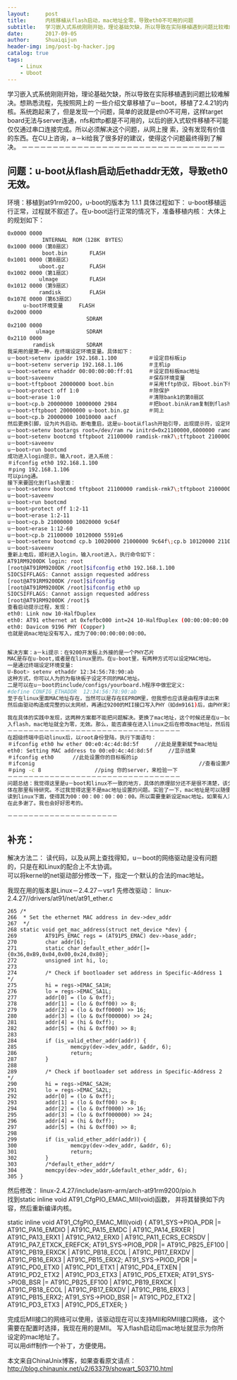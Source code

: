 ```yaml
---
layout:     post
title:      内核移植从flash启动，mac地址全零，导致eth0不可用的问题
subtitle:   学习嵌入式系统刚刚开始，理论基础欠缺，所以导致在实际移植遇到问题比较难解决。
date:       2017-09-05
author:     Shuaiqijun
header-img: img/post-bg-hacker.jpg
catalog: true
tags:
    - Linux
    - Uboot
---
```


学习嵌入式系统刚刚开始，理论基础欠缺，所以导致在实际移植遇到问题比较难解决。想熟悉流程，先按照网上的
一些介绍文章移植了u－boot，移植了2.4.21的内核。系统跑起来了，但是发现一个问题，简单的说就是eth0不可用，这样target
board无法与server连通，nfs和tftp都是不可用的，以后的嵌入式软件移植不可能仅仅通过串口连接完成。所以必须解决这个问题，从网上搜
索，没有发现有价值的东西。在CU上咨询，a－ki给我了很多好的建议，使得这个问题最终得到了解决。
  －－－－－－－－－－－－－－－－－－－－－－－－－－－－－－－－－
## 问题：u-boot从flash启动后ethaddr无效，导致eth0无效。
环境：移植到at91rm9200，u-boot的版本为 1.1.1
具体过程如下：
u-boot移植运行正常，过程就不叙述了。在u-boot运行正常的情况下，准备移植内核：
大体上的规划如下：

```bash
0x0000 0000
           INTERNAL　ROM（128K　BYTES） 
0x1000 0000（第0扇区）
           boot.bin       FLASH 
0x1001 0000（第0扇区）
          uboot.gz        FLASH 
0x1002 0000（第1扇区）
          ulmage          FLASH 
0x1012 0000（第9扇区）
          ramdisk         FLASH 
0x107E 0000（第63扇区）
　　　u-boot环境变量     FLASH 
0x2000 0000
                         SDRAM 
0x2100 0000
         ulmage          SDRAM 
0x2110 0000
        ramdisk          SDRAM
我采用的是第一种，在终端设定环境变量。具体如下：
u－boot>setenv ipaddr 192.168.1.100          ＃设定目标板ip
u－boot>setenv serverip 192.168.1.106        ＃主机ip
u－boot>setenv ethaddr 00:00:00:00:ff:01     ＃设定目标板mac地址
u－boot>saveenv                              ＃保存环境变量
u－boot>tftpboot 20000000 boot.bin           ＃采用tftp协议，将boot.bin下载到20000000的SDRAM
u－boot>protect off 1:0                      ＃除保护
u－boot>erase 1:0                            ＃清除bank1的第0扇区
u－boot>cp.b 20000000 10000000 2984          ＃把boot.bin从ram复制到flash区10000000处，2984为boot.bin的大小（16进制）
u－boot>tftpboot 20000000 u-boot.bin.gz      ＃同上
u－boot>cp.b 20000000 10010000 aacf
然后更换引脚，设为片外启动。断电重启，这是u-boot从flash开始引导，出现提示符，设定环境变量使过程自动化：
u－boot>setenv bootargs root=/dev/ram rw initrd=0x21100000,6000000 ramdisk_size=15360 console=ttyS0,115200 mem=32M
u－boot>setenv bootcmd tftpboot 21100000 ramdisk-rmk7\;tftpboot 21000000 uImage\;bootm 21000000
u－boot>saveenv
u－boot>run bootcmd
成功进入login提示，输入root，进入系统：
＃ifconfig eth0 192.168.1.100
＃ping 192.168.1.106
可以ping通。
接下来要固化到flash里面：
u－boot>setenv bootcmd tftpboot 21100000 ramdisk-rmk7\;tftpboot 21000000 uImage
u－boot>saveenv
u－boot>run bootcmd
u－boot>protect off 1:2-11
u－boot>erase 1:2-11
u－boot>cp.b 21000000 10020000 9c64f
u－boot>erase 1:12-60
u－boot>cp.b 21100000 10120000 5591e6
u－boot>setenv bootcmd cp.b 10020000 21000000 9c64f\;cp.b 10120000 21100000 5591e6\;bootm 21000000
u－boot>saveenv
重新上电后，顺利进入login，输入root进入，执行命令如下：
AT91RM9200DK login: root
[root@AT91RM9200DK /root]$ifconfig eth0 192.168.1.100
SIOCSIFFLAGS: Cannot assign requested address
[root@AT91RM9200DK /root]$ifconfig
[root@AT91RM9200DK /root]$ifconfig eth0 up
SIOCSIFFLAGS: Cannot assign requested address
[root@AT91RM9200DK /root]$
查看启动提示过程，发现：
eth0: Link now 10-HalfDuplex
eth0: AT91 ethernet at 0xfefbc000 int=24 10-HalfDuplex (00:00:00:00:00:00)
eth0: Davicom 9196 PHY (Copper)
也就是说mac地址没有写入，成为了00:00:00:00:00:00。


解决方案：a－ki提示：在9200开发板上外接的是一个PHY芯片 
MAC是存在u-boot,或者是在linux里的。在u-boot里，有两种方式可以设定MAC地址。
一是通过终端设定环境变量:
U-Boot> setenv ethaddr 12:34:56:78:90:ab
这种方式，你可以人为的为每块板子设定不同的MAC地址。
二是可以在u－boot的include/configs/yourboard.h程序中做宏定义:
#define CONFIG_ETHADDR  12:34:56:78:90:ab
至于在linux里面MAC地址存在，当然可以是存在EEPROM里，但我想也应该是由程序读出来
然后由驱动构造成完整的以太网桢，再通过9200的MII接口写入PHY（如dm9161)后，由PHY来发出。不会象某些芯片会自动读入。
   
我在具体的实践中发现，这两种方案都不能把问题解决。更换了mac地址，这个时候还是在u－boot>提示符下更改的，仍然不成立。也就是说一旦写
入flash，mac地址就全为零，无效。那么，能否直接在进入linux之后在修改mac地址，然后指定ip呢？经过实践，此方案可行。具体方法如下：
－－－－－－－－－－－－－－－－－－－－－－－－－－－－－－－－－
在超级终端中启动linux后，以root身份登陆，执行下面语句：
＃ifconfig eth0 hw ether 00:e0:4c:4d:8d:5f     //此处是重新赋予mac地址
eth0: Setting MAC address to 00:e0:4c:4d:8d:5f     //显示结果
＃ifconfig eth0      //此处设置你的目标板的ip
＃ifconig                                                    //查看设置内容
＃ping -c 8                 //ping 你的server，来检验一下
－－－－－－－－－－－－－－－－－－－－－－－－－－－－－－－－－
问题总结：我觉得这里是u－boot和linux不一致的地方，具体的原理部分还不是很不清楚，该分歧的地方具
体在那里有待研究。不过我觉得这里不是mac地址设置的问题。实验了一下，mac地址是可以随便设的。只不过在u－boot里面设定的ethaddr没有
读到linux下面，使得其为00：00：00：00：00：00。所以需要重新设定mac地址。如果有人清楚的知道该问题的核心所在，请告诉我，呵呵，
在此多谢了。我也会好好思考的。

－－－－－－－－－－－－－－－－－－－－－
```

## 补充：

解决方法二：
读代码，以及从网上查找得知，u－boot的网络驱动是没有问题的，只是在和Linux的配合上不太协调。  
可以将kernel的net驱动部分修改一下，指定一个默认的合法的mac地址。

我现在用的版本是Linux－2.4.27－vsr1
先修改驱动：
linux-2.4.27//drivers/at91/net/at91_ether.c

    265 /*
    266  * Set the ethernet MAC address in dev->dev_addr
    267  */
    268 static void get_mac_address(struct net_device *dev) {
    269         AT91PS_EMAC regs = (AT91PS_EMAC) dev->base_addr;
    270         char addr[6];
    271         static char default_ether_addr[]={0x36,0xB9,0x04,0x00,0x24,0x80};
    272         unsigned int hi, lo;
    273 
    274         /* Check if bootloader set address in Specific-Address 1 */
    275         hi = regs->EMAC_SA1H;
    276         lo = regs->EMAC_SA1L;
    277         addr[0] = (lo & 0xff);
    278         addr[1] = (lo & 0xff00) >> 8;
    279         addr[2] = (lo & 0xff0000) >> 16;
    280         addr[3] = (lo & 0xff000000) >> 24;
    281         addr[4] = (hi & 0xff);
    282         addr[5] = (hi & 0xff00) >> 8;
    283 
    284         if (is_valid_ether_addr(addr)) {
    285                 memcpy(dev->dev_addr, &addr, 6);
    286                 return;
    287         }
    288 
    289         /* Check if bootloader set address in Specific-Address 2 */
    290         hi = regs->EMAC_SA2H;
    291         lo = regs->EMAC_SA2L;
    292         addr[0] = (lo & 0xff);
    293         addr[1] = (lo & 0xff00) >> 8;
    294         addr[2] = (lo & 0xff0000) >> 16;
    295         addr[3] = (lo & 0xff000000) >> 24;
    296         addr[4] = (hi & 0xff);
    297         addr[5] = (hi & 0xff00) >> 8;
    298 
    299         if (is_valid_ether_addr(addr)) {
    300                 memcpy(dev->dev_addr, &addr, 6);
    301                 return;
    302         }
    303         /*default_ether_addr*/
    304         memcpy(dev->dev_addr,&default_ether_addr, 6);
    305 }  
  然后修改：
  linux-2.4.27/include/asm-arm/arch-at91rm9200/pio.h  
  找到static inline void AT91_CfgPIO_EMAC_MII(void)函数，
    并将其替换如下内容，然后重新编译内核。

static inline void AT91_CfgPIO_EMAC_MII(void) {
        AT91_SYS->PIOA_PDR |= AT91C_PA16_EMDIO | AT91C_PA15_EMDC | AT91C_PA14_ERXER | AT91C_PA13_ERX1
                | AT91C_PA12_ERX0 | AT91C_PA11_ECRS_ECRSDV | AT91C_PA7_ETXCK_EREFCK;
        AT91_SYS->PIOB_PDR |= AT91C_PB25_EF100 | AT91C_PB19_ERXCK | AT91C_PB18_ECOL | AT91C_PB17_ERXDV
                | AT91C_PB16_ERX3 | AT91C_PB15_ERX2;
        AT91_SYS->PIOD_PDR |= AT91C_PD0_ETX0 | AT91C_PD1_ETX1 | AT91C_PD4_ETXEN | AT91C_PD2_ETX2
                | AT91C_PD3_ETX3 | AT91C_PD5_ETXER;
        AT91_SYS->PIOB_BSR |= AT91C_PB25_EF100 | AT91C_PB19_ERXCK | AT91C_PB18_ECOL | AT91C_PB17_ERXDV
                | AT91C_PB16_ERX3 | AT91C_PB15_ERX2;
        AT91_SYS->PIOD_BSR |= AT91C_PD2_ETX2 | AT91C_PD3_ETX3 | AT91C_PD5_ETXER;
}

  完成后MII接口的网络可以使用，该驱动现在可以支持MII和RMII接口网络，  这个需要在配置时选择，我现在用的是MII。  写入flash启动后mac地址就显示为你所设定的mac地址了。  
可以用diff制作一个补丁，方便使用。
                
                
                

本文来自ChinaUnix博客，如果查看原文请点：http://blog.chinaunix.net/u2/63379/showart_503710.html
